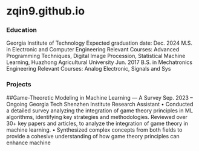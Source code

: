 # zqin9.github.io
### Education
Georgia Institute of Technology Expected graduation date: Dec. 2024
M.S. in Electronic and Computer Engineering
Relevant Courses: Advanced Programming Techniques, Digital Image Procession, Statistical Machine Learning,
Huazhong Agricultural University Jun. 2017
B.S. in Mechatronics Engineering
Relevant Courses: Analog Electronic, Signals and Sys

### Projects
##Game-Theoretic Modeling in Machine Learning — A Survey      Sep. 2023 – Ongoing
Georgia Tech Shenzhen Institute Research Assistant
• Conducted a detailed survey analyzing the integration of game theory principles in ML algorithms, identifying key
strategies and methodologies. Reviewed over 30+ key papers and articles, to analyze the integration of game theory
in machine learning.
• Synthesized complex concepts from both fields to provide a cohesive understanding of how game theory principles
can enhance machine

